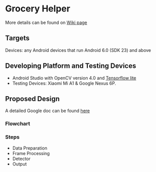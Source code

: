# Grocery Helper
More details can be found on [Wiki page](https://github.com/kelly-pham/GroceryHelper/wiki)
## Targets
Devices: any Android devices that run Android 6.0 (SDK 23) and above 
## Developing Platform and Testing Devices
* Android Studio with OpenCV version 4.0 and [Tensorflow lite](https://github.com/tensorflow/examples/tree/master/lite/examples/object_detection/android)
* Testing Devices: Xiaomi Mi A1 & Google Nexus 6P.
## Proposed Design
A detailed Google doc can be found [here](https://docs.google.com/document/d/1m1FHhp76kUdA-EBSyl6WTiaeG2xf1x_imxvOML4pRik/edit)
### Flowchart

### Steps
* Data Preparation
* Frame Processing
* Detector
* Output
